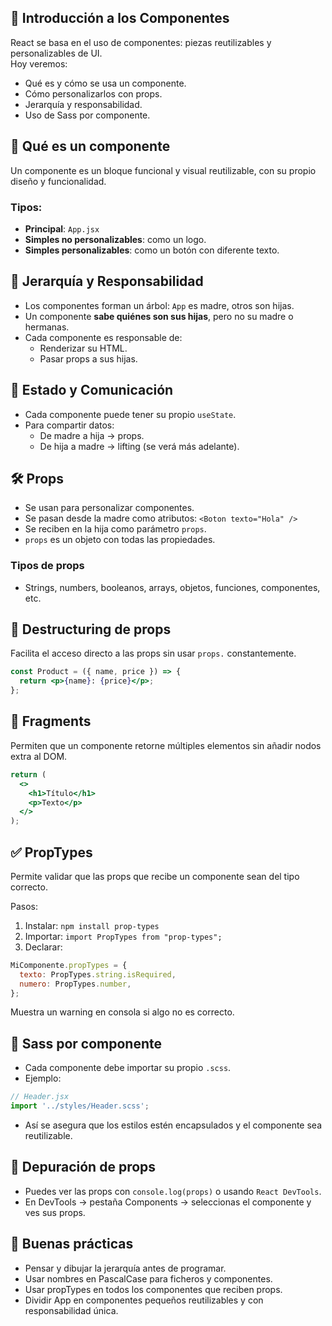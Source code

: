 
## 🧱 Introducción a los Componentes
React se basa en el uso de componentes: piezas reutilizables y personalizables de UI.  
Hoy veremos:
- Qué es y cómo se usa un componente.
- Cómo personalizarlos con props.
- Jerarquía y responsabilidad.
- Uso de Sass por componente.

## 🔧 Qué es un componente
Un componente es un bloque funcional y visual reutilizable, con su propio diseño y funcionalidad.

### Tipos:
- **Principal**: `App.jsx`
- **Simples no personalizables**: como un logo.
- **Simples personalizables**: como un botón con diferente texto.

## 🧬 Jerarquía y Responsabilidad
- Los componentes forman un árbol: `App` es madre, otros son hijas.
- Un componente **sabe quiénes son sus hijas**, pero no su madre o hermanas.
- Cada componente es responsable de:
  - Renderizar su HTML.
  - Pasar props a sus hijas.

## 🔄 Estado y Comunicación
- Cada componente puede tener su propio `useState`.
- Para compartir datos:
  - De madre a hija → props.
  - De hija a madre → lifting (se verá más adelante).

## 🛠️ Props
- Se usan para personalizar componentes.
- Se pasan desde la madre como atributos: `<Boton texto="Hola" />`
- Se reciben en la hija como parámetro `props`.
- `props` es un objeto con todas las propiedades.

### Tipos de props
- Strings, numbers, booleanos, arrays, objetos, funciones, componentes, etc.

## 🧵 Destructuring de props
Facilita el acceso directo a las props sin usar `props.` constantemente.

```jsx
const Product = ({ name, price }) => {
  return <p>{name}: {price}</p>;
};
```


## 🧩 Fragments
Permiten que un componente retorne múltiples elementos sin añadir nodos extra al DOM.

```jsx
return (
  <>
    <h1>Título</h1>
    <p>Texto</p>
  </>
);
```

## ✅ PropTypes
Permite validar que las props que recibe un componente sean del tipo correcto.

Pasos:
1. Instalar: `npm install prop-types`
2. Importar: `import PropTypes from "prop-types";`
3. Declarar:
```jsx
MiComponente.propTypes = {
  texto: PropTypes.string.isRequired,
  numero: PropTypes.number,
};
```

Muestra un warning en consola si algo no es correcto.


## 🎨 Sass por componente
- Cada componente debe importar su propio `.scss`.
- Ejemplo:
```jsx
// Header.jsx
import '../styles/Header.scss';
```
- Así se asegura que los estilos estén encapsulados y el componente sea reutilizable.

## 🔎 Depuración de props
- Puedes ver las props con `console.log(props)` o usando `React DevTools`.
- En DevTools → pestaña Components → seleccionas el componente y ves sus props.

## 🧠 Buenas prácticas
- Pensar y dibujar la jerarquía antes de programar.
- Usar nombres en PascalCase para ficheros y componentes.
- Usar propTypes en todos los componentes que reciben props.
- Dividir App en componentes pequeños reutilizables y con responsabilidad única.